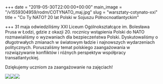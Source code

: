 +++
date = "2019-05-30T22:00:00+00:00"
main_image = "/v1559304959/rodm/COTYNATO_maj.jpg"
slug = "warsztaty-cotynato-xxi"
title = "Co Ty NATO? 20 lat Polski w Sojuszu Północnoatlantyckim"

+++
31 maja odwiedziliśmy XXI Liceum Ogólnokształcące im. Bolesława Prusa w Łodzi, gdzie z okazji 20. rocznicy wstąpienia Polski do NATO rozmawialiśmy o wyzwaniach dla bezpieczeństwa Polski. Dyskutowaliśmy o długotrwałych zmianach w światowym ładzie i najnowszych wydarzeniach politycznych. Poruszaliśmy temat polskiego zaangażowania w rozwiązywanie konfliktów i różnych perspektyw współpracy transatlantyckiej.

Dziękujemy uczniom za zaangażowanie na zajęciach!

![](https://res.cloudinary.com/inspro/image/upload/v1559305021/rodm/IMG_5062.jpg)![](https://res.cloudinary.com/inspro/image/upload/v1559305061/rodm/IMG_5125.jpg)![](https://res.cloudinary.com/inspro/image/upload/v1559305197/rodm/IMG_5054.jpg)